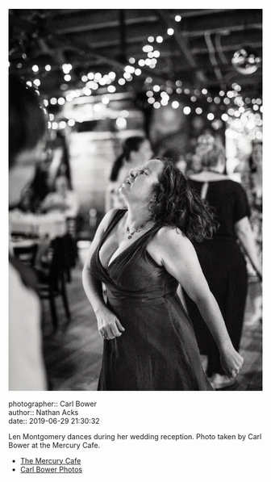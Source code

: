 ![Len Montgomery dances during her wedding reception](assets/2019-06-29-set-4-the-dance-42.webp)

photographer:: Carl Bower  
author:: Nathan Acks  
date:: 2019-06-29 21:30:32

Len Montgomery dances during her wedding reception. Photo taken by Carl Bower at the Mercury Cafe.

* [The Mercury Cafe](http://mercurycafe.com)
* [Carl Bower Photos](https://carlbowerphotos.com)
